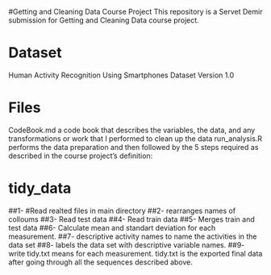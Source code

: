  #Getting and Cleaning Data Course Project
 This repository is a Servet Demir submission for Getting and Cleaning Data course project. 
 
# Dataset
Human Activity Recognition Using Smartphones Dataset
Version 1.0
# Files
CodeBook.md a code book that describes the variables, the data, and any transformations or work that I performed to clean up the data
run_analysis.R performs the data preparation and then followed by the 5 steps required as described in the course project’s definition:
# tidy_data
##1- #Read realted files in main directory
##2- rearranges names of colloums
##3- Read test data
##4- Read train data
##5- Merges train and test data
##6- Calculate mean and standart deviation for each measurement.
##7- descriptive activity names to name the activities in the data set
##8- labels the data set with descriptive variable names.
##9- write tidy.txt means  for each measurement.
tidy.txt is the exported final data after going through all the sequences described above.

